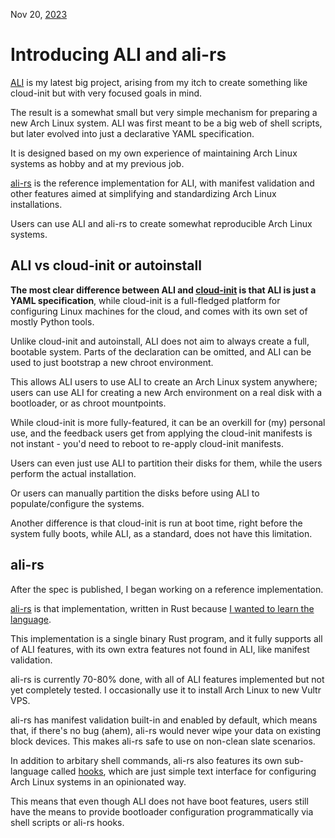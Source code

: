Nov 20, [2023](/blog/2023/)

# Introducing ALI and ali-rs

[ALI](https://github.com/soyart/ali) is my latest big project,
arising from my itch to create something like cloud-init but
with very focused goals in mind.

The result is a somewhat small but very simple mechanism
for preparing a new Arch Linux system. ALI was first meant
to be a big web of shell scripts, but later evolved into just
a declarative YAML specification.

It is designed based on my own experience of maintaining
Arch Linux systems as hobby and at my previous job.

[ali-rs](https://github.com/soyart/ali-rs) is the reference
implementation for ALI, with manifest validation and other
features aimed at simplifying and standardizing Arch Linux installations.

Users can use ALI and ali-rs to create somewhat reproducible
Arch Linux systems.

## ALI vs cloud-init or autoinstall

**The most clear difference between ALI and [cloud-init](https://cloud-init.io)
is that ALI is just a YAML specification**, while cloud-init is
a full-fledged platform for configuring Linux machines
for the cloud, and comes with its own set of mostly Python tools.

Unlike cloud-init and autoinstall, ALI does not aim to
always create a full, bootable system. Parts of the declaration
can be omitted, and ALI can be used to just bootstrap a new
chroot environment.

This allows ALI users to use ALI to create an Arch Linux system
anywhere; users can use ALI for creating a new Arch environment
on a real disk with a bootloader, or as chroot mountpoints.

While cloud-init is more fully-featured, it can be an overkill
for (my) personal use, and the feedback users get from applying
the cloud-init manifests is not instant - you'd need
to reboot to re-apply cloud-init manifests.

Users can even just use ALI to partition their disks for them,
while the users perform the actual installation.

Or users can manually partition the disks before using ALI to
populate/configure the systems.

Another difference is that cloud-init is run at boot time,
right before the system fully boots, while ALI, as a standard,
does not have this limitation.

## ali-rs

After the spec is published, I began working on a reference implementation.

[ali-rs](https://github.com/soyart/ali-rs) is that implementation,
written in Rust because [I wanted to learn the language](/blog/2023/try-rust/).

This implementation is a single binary Rust program,
and it fully supports all of ALI features, with its own
extra features not found in ALI, like manifest validation.

ali-rs is currently 70-80% done, with all of ALI features implemented
but not yet completely tested. I occasionally use it to install
Arch Linux to new Vultr VPS.

ali-rs has manifest validation built-in and enabled by default,
which means that, if there's no bug (ahem), ali-rs would never
wipe your data on existing block devices. This makes ali-rs
safe to use on non-clean slate scenarios.

In addition to arbitary shell commands, ali-rs also features its own
sub-language called [hooks](https://github.com/soyart/ali-rs/blob/master/HOOKS.md),
which are just simple text interface for configuring Arch Linux systems
in an opinionated way.

This means that even though ALI does not have boot features,
users still have the means to provide bootloader configuration programmatically
via shell scripts or ali-rs hooks.

